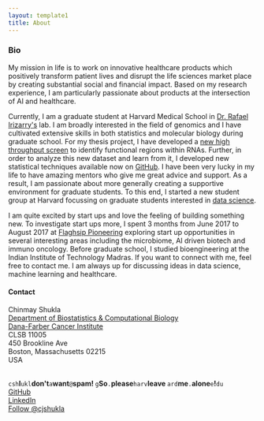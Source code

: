 ```yaml
---
layout: template1
title: About
---
```


<!-- Global site tag (gtag.js) - Google Analytics -->
<script async src="https://www.googletagmanager.com/gtag/js?id=UA-111431367-2"></script>
<script>
  window.dataLayer = window.dataLayer || [];
  function gtag(){dataLayer.push(arguments);}
  gtag('js', new Date());

  gtag('config', 'UA-111431367-2');
</script>

### Bio

My mission in life is to work on innovative healthcare products which positively transform patient lives and disrupt the life sciences market place by creating substantial social and financial impact. Based on my research experience, I am particularly passionate about products at the intersection of AI and healthcare.

Currently, I am a graduate student at Harvard Medical School in [Dr. Rafael Irizarry's](http://rafalab.github.io) lab. I am broadly interested in the field of genomics and I have cultivated extensive skills in both statistics and molecular biology during graduate school. For my thesis project, I have developed a [new high throughput screen](https://www.biorxiv.org/content/early/2017/09/15/189654) to identify functional regions within RNAs. Further, in order to analyze this new dataset and learn from it, I developed new statistical techniques available now on [GitHub](https://github.com/cshukla/oligoGames). I have been very lucky in my life to have amazing mentors who give me great advice and support. As a result, I am passionate about more generally creating a supportive environment for graduate students. To this end, I started a new student group at Harvard focussing on graduate students interested in [data science](http://www.harvardbigdata.com).

I am quite excited by start ups and love the feeling of building something new. To investigate start ups more, I spent 3 months from June 2017 to August 2017 at [Flaghsip Pioneering](http://flagshippioneering.com) exploring start up opportunities in several interesting areas including the microbiome, AI driven biotech and immuno oncology. Before graduate school, I studied bioengineering at the Indian Institute of Technology Madras. If you want to connect with me, feel free to contact me. I am always up for discussing ideas in data science, machine learning and healthcare.

#### Contact

Chinmay Shukla<br/>
<a href="http://bcb.dfci.harvard.edu">Department of Biostatistics &amp; Computational Biology</a><br/>
<a href="http://www.dana-farber.org">Dana-Farber Cancer Institute</a><br/>
CLSB 11005<br/>
450 Brookline Ave<br/>
Boston, Massachusetts 02215<br/>
USA<br/><br/>

<div id="hide_email">
<code>csh</code><b>I</b><code>ukl</code><b>don't</b><code>a</code><b>want</b><code>@</code><b>spam!
</b><code>g</code><b>So</b><code>.</code><b>please</b><code>harv</code><b>leave
</b><code>ard</code><b>me</b><code>.</code><b>alone</b><code>e</code><b>!</b><code>du</code><br/>
<a href="https://github.com/cshukla">GitHub</a><br/>
<a href="https://linkedin.com/in/shuklachinmay">LinkedIn</a><br/>
<a href="https://twitter.com/cjshukla" class="twitter-follow-button" data-show-count="false" data-size="large" data-show-screen-name="true">Follow @cjshukla</a>
<script>!function(d,s,id){var js,fjs=d.getElementsByTagName(s)[0],p=/^http:/.test(d.location)?'http':'https';if(!d.getElementById(id)){js=d.createElement(s);js.id=id;js.src=p+'://platform.twitter.com/widgets.js';fjs.parentNode.insertBefore(js,fjs);}}(document, 'script', 'twitter-wjs');</script><br/>
</div>